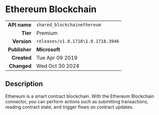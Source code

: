 # Ethereum Blockchain
| | |
|-:|-|
|**API name**|`shared_blockchainethereum`|
|**Tier**|Premium|
|**Version**|`releases/v1.0.1718\1.0.1718.3946`|
|**Publisher**|**Microsoft**|
|**Created**|Tue Apr 09 2019|
|**Changed**|Wed Oct 30 2024|

## Description
Ethereum is a smart contract blockchain. With the Ethereum Blockchain connector, you can perform actions such as submitting transactions, reading contract state, and trigger flows on contract updates.
